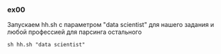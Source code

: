 ### ex00
Запускаем hh.sh с параметром "data scientist" для нашего задания и любой профессией для парсинга остального
```
sh hh.sh "data scientist"
```
